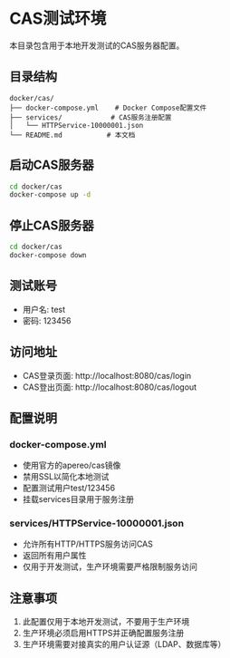# CAS测试环境

本目录包含用于本地开发测试的CAS服务器配置。

## 目录结构

```
docker/cas/
├── docker-compose.yml    # Docker Compose配置文件
├── services/            # CAS服务注册配置
│   └── HTTPService-10000001.json
└── README.md           # 本文档
```

## 启动CAS服务器

```bash
cd docker/cas
docker-compose up -d
```

## 停止CAS服务器

```bash
cd docker/cas
docker-compose down
```

## 测试账号

- 用户名: test
- 密码: 123456

## 访问地址

- CAS登录页面: http://localhost:8080/cas/login
- CAS登出页面: http://localhost:8080/cas/logout

## 配置说明

### docker-compose.yml
- 使用官方的apereo/cas镜像
- 禁用SSL以简化本地测试
- 配置测试用户test/123456
- 挂载services目录用于服务注册

### services/HTTPService-10000001.json
- 允许所有HTTP/HTTPS服务访问CAS
- 返回所有用户属性
- 仅用于开发测试，生产环境需要严格限制服务访问

## 注意事项

1. 此配置仅用于本地开发测试，不要用于生产环境
2. 生产环境必须启用HTTPS并正确配置服务注册
3. 生产环境需要对接真实的用户认证源（LDAP、数据库等）